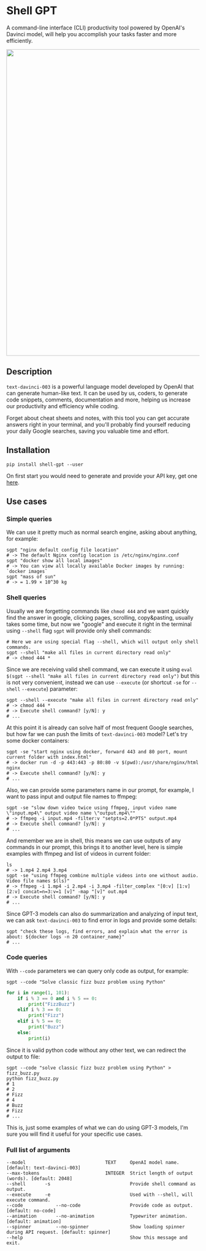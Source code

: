 # Shell GPT
A command-line interface (CLI) productivity tool powered by OpenAI's Davinci model, will help you accomplish your tasks faster and more efficiently.

<div align="center">
    <img src="https://i.ibb.co/VHVSSLL/v2-final-3.gif" width="800"/>
</div>

## Description
`text-davinci-003` is a powerful language model developed by OpenAI that can generate human-like text. It can be used by us, coders, to generate code snippets, comments, documentation and more, helping us increase our productivity and efficiency while coding.

Forget about cheat sheets and notes, with this tool you can get accurate answers right in your terminal, and you'll probably find yourself reducing your daily Google searches, saving you valuable time and effort.

## Installation
```shell
pip install shell-gpt --user
```
On first start you would need to generate and provide your API key, get one [here](https://beta.openai.com/account/api-keys).

## Use cases
### Simple queries
We can use it pretty much as normal search engine, asking about anything, for example:
```shell
sgpt "nginx default config file location"
# -> The default Nginx config location is /etc/nginx/nginx.conf
sgpt "docker show all local images"
# -> You can view all locally available Docker images by running: `docker images`
sgpt "mass of sun"
# -> = 1.99 × 10^30 kg
```
### Shell queries
Usually we are forgetting commands like `chmod 444` and we want quickly find the answer in google, clicking pages, scrolling, copy&pasting, usually takes some time, but now we "google" and execute it right in the terminal using `--shell` flag `sgpt` will provide only shell commands:
```shell
# Here we are using special flag --shell, which will output only shell commands.
sgpt --shell "make all files in current directory read only"
# -> chmod 444 *
```
Since we are receiving valid shell command, we can execute it using `eval $(sgpt --shell "make all files in current directory read only")` but this is not very convenient, instead we can use `--execute` (or shortcut `-se` for `--shell` `--execute`) parameter:
```shell
sgpt --shell --execute "make all files in current directory read only"
# -> chmod 444 *
# -> Execute shell command? [y/N]: y
# ...
```
At this point it is already can solve half of most frequent Google searches, but how far we can push the limits of `text-davinci-003` model? Let's try some docker containers:
```shell
sgpt -se "start nginx using docker, forward 443 and 80 port, mount current folder with index.html"
# -> docker run -d -p 443:443 -p 80:80 -v $(pwd):/usr/share/nginx/html nginx
# -> Execute shell command? [y/N]: y
# ...
```
Also, we can provide some parameters name in our prompt, for example, I want to pass input and output file names to ffmpeg:
```shell
sgpt -se "slow down video twice using ffmpeg, input video name \"input.mp4\" output video name \"output.mp4\""
# -> ffmpeg -i input.mp4 -filter:v "setpts=2.0*PTS" output.mp4
# -> Execute shell command? [y/N]: y
# ...
```
And remember we are in shell, this means we can use outputs of any commands in our prompt, this brings it to another level, here is simple examples with ffmpeg and list of videos in current folder:
```shell
ls
# -> 1.mp4 2.mp4 3.mp4
sgpt -se "using ffmpeg combine multiple videos into one without audio. Video file names $(ls)"
# -> ffmpeg -i 1.mp4 -i 2.mp4 -i 3.mp4 -filter_complex "[0:v] [1:v] [2:v] concat=n=3:v=1 [v]" -map "[v]" out.mp4
# -> Execute shell command? [y/N]: y
# ...
```
Since GPT-3 models can also do summarization and analyzing of input text, we can ask `text-davinci-003` to find error in logs and provide some details:
```shell
sgpt "check these logs, find errors, and explain what the error is about: ${docker logs -n 20 container_name}"
# ...
```
### Code queries
With `--code` parameters we can query only code as output, for example:
```shell
sgpt --code "Solve classic fizz buzz problem using Python"
```
```python
for i in range(1, 101):
    if i % 3 == 0 and i % 5 == 0:
        print("FizzBuzz")
    elif i % 3 == 0:
        print("Fizz")
    elif i % 5 == 0:
        print("Buzz")
    else:
        print(i)
```
Since it is valid python code without any other text, we can redirect the output to file:
```shell
sgpt --code "solve classic fizz buzz problem using Python" > fizz_buzz.py
python fizz_buzz.py
# 1
# 2
# Fizz
# 4
# Buzz
# Fizz
# ...
```
This is, just some examples of what we can do using GPT-3 models, I'm sure you will find it useful for your specific use cases.

### Full list of arguments
```shell
--model                             TEXT     OpenAI model name. [default: text-davinci-003]
--max-tokens                        INTEGER  Strict length of output (words). [default: 2048]
--shell       -s                             Provide shell command as output.
--execute     -e                             Used with --shell, will execute command.
--code            --no-code                  Provide code as output. [default: no-code]
--animation       --no-animation             Typewriter animation. [default: animation]
--spinner         --no-spinner               Show loading spinner during API request. [default: spinner]
--help                                       Show this message and exit.
```
